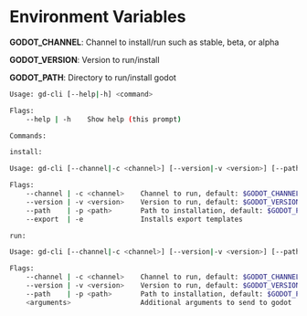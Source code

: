 # Environment Variables

**GODOT_CHANNEL**: Channel to install/run such as stable, beta, or alpha

**GODOT_VERSION**: Version to run/install

**GODOT_PATH**: Directory to run/install godot

```sh
Usage: gd-cli [--help|-h] <command>

Flags:
    --help | -h    Show help (this prompt)

Commands:

install:

Usage: gd-cli [--channel|-c <channel>] [--version|-v <version>] [--path|-p <path>] [--export|-e] install

Flags:
    --channel | -c <channel>    Channel to run, default: $GODOT_CHANNEL or stable
    --version | -v <version>    Version to run, default: $GODOT_VERSION
    --path    | -p <path>       Path to installation, default: $GODOT_PATH or /bin/godot/
    --export  | -e              Installs export templates

run:

Usage: gd-cli [--channel|-c <channel>] [--version|-v <version>] [--path|-p <path>] run -- <arguments>

Flags:
    --channel | -c <channel>    Channel to run, default: $GODOT_CHANNEL or stable
    --version | -v <version>    Version to run, default: $GODOT_VERSION
    --path    | -p <path>       Path to installation, default: $GODOT_PATH or /bin/godot/
    <arguments>                 Additional arguments to send to godot
```